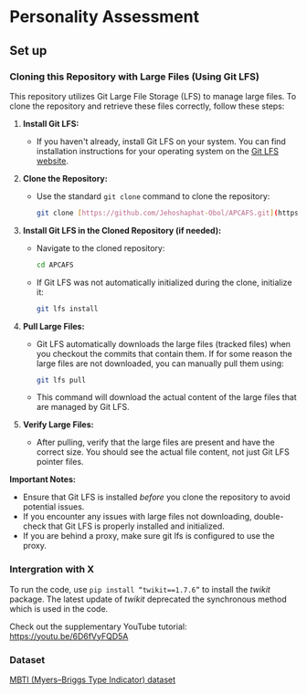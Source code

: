 # Personality Assessment

## Set up

### Cloning this Repository with Large Files (Using Git LFS)

This repository utilizes Git Large File Storage (LFS) to manage large files. To clone the repository and retrieve these files correctly, follow these steps:

1.  **Install Git LFS:**

    * If you haven't already, install Git LFS on your system. You can find installation instructions for your operating system on the [Git LFS website](https://git-lfs.github.com/).

2.  **Clone the Repository:**

    * Use the standard `git clone` command to clone the repository:

        ```bash
        git clone [https://github.com/Jehoshaphat-Obol/APCAFS.git](https://github.com/Jehoshaphat-Obol/APCAFS.git)
        ```

3.  **Install Git LFS in the Cloned Repository (if needed):**

    * Navigate to the cloned repository:

        ```bash
        cd APCAFS
        ```

    * If Git LFS was not automatically initialized during the clone, initialize it:

        ```bash
        git lfs install
        ```

4.  **Pull Large Files:**

    * Git LFS automatically downloads the large files (tracked files) when you checkout the commits that contain them. If for some reason the large files are not downloaded, you can manually pull them using:

        ```bash
        git lfs pull
        ```

    * This command will download the actual content of the large files that are managed by Git LFS.

5.  **Verify Large Files:**

    * After pulling, verify that the large files are present and have the correct size. You should see the actual file content, not just Git LFS pointer files.

**Important Notes:**

* Ensure that Git LFS is installed *before* you clone the repository to avoid potential issues.
* If you encounter any issues with large files not downloading, double-check that Git LFS is properly installed and initialized.
* If you are behind a proxy, make sure git lfs is configured to use the proxy.

### Intergration with X

To run the code, use `pip install “twikit==1.7.6”` to install the _twikit_ package. The latest update of _twikit_ 
deprecated the synchronous method which is used in the code.

Check out the supplementary YouTube tutorial: https://youtu.be/6D6fVyFQD5A

### Dataset
[MBTI (Myers–Briggs Type Indicator) dataset](https://www.kaggle.com/datasets/datasnaek/mbti-type)

